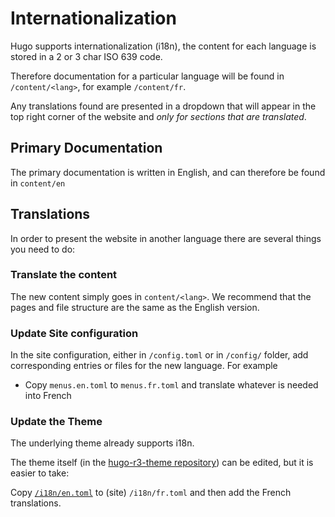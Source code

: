 # Internationalization

Hugo supports internationalization (i18n), the content for each language is stored in a 2 or 3 char ISO 639 code.

Therefore documentation for a particular language will be found in `/content/<lang>`, for example `/content/fr`.

Any translations found are presented in a dropdown that will appear in the top right corner of the website and _only for sections that are translated_.

## Primary Documentation

The primary documentation is written in English, and can therefore be found in `content/en`

## Translations

In order to present the website in another language there are several things you need to do:

### Translate the content

The new content simply goes in `content/<lang>`.  We recommend that the pages and file structure are the same as the English version.

### Update Site configuration

In the site configuration, either in `/config.toml` or in `/config/` folder, add corresponding entries or files for the new language.  For example

* Copy `menus.en.toml` to `menus.fr.toml` and translate whatever is needed into French

### Update the Theme

The underlying theme already supports i18n.  

The theme itself (in the [hugo-r3-theme repository](https://github.com/corda/hugo-r3-theme)) can be edited, but it is easier to take:

Copy [`/i18n/en.toml`](https://github.com/corda/docs-site/blob/master/themes/r3/i18n/en.toml) to (site) `/i18n/fr.toml` and then add the French translations.

